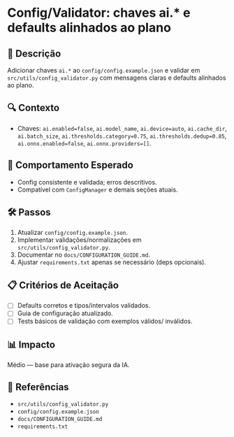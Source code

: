 # Config/Validator: chaves ai.* e defaults alinhados ao plano

## 📝 Descrição
Adicionar chaves `ai.*` ao `config/config.example.json` e validar em `src/utils/config_validator.py` com mensagens claras e defaults alinhados ao plano.

## 🔍 Contexto
- Chaves: `ai.enabled=false`, `ai.model_name`, `ai.device=auto`, `ai.cache_dir`, `ai.batch_size`, `ai.thresholds.category=0.75`, `ai.thresholds.dedup=0.85`, `ai.onnx.enabled=false`, `ai.onnx.providers=[]`.

## 🎯 Comportamento Esperado
- Config consistente e validada; erros descritivos.
- Compatível com `ConfigManager` e demais seções atuais.

## 🛠️ Passos
1. Atualizar `config/config.example.json`.
2. Implementar validações/normalizações em `src/utils/config_validator.py`.
3. Documentar no `docs/CONFIGURATION_GUIDE.md`.
4. Ajustar `requirements.txt` apenas se necessário (deps opcionais).

## 📋 Critérios de Aceitação
- [ ] Defaults corretos e tipos/intervalos validados.
- [ ] Guia de configuração atualizado.
- [ ] Tests básicos de validação com exemplos válidos/ inválidos.

## 📊 Impacto
Médio — base para ativação segura da IA.

## 🔗 Referências
- `src/utils/config_validator.py`
- `config/config.example.json`
- `docs/CONFIGURATION_GUIDE.md`
- `requirements.txt`
